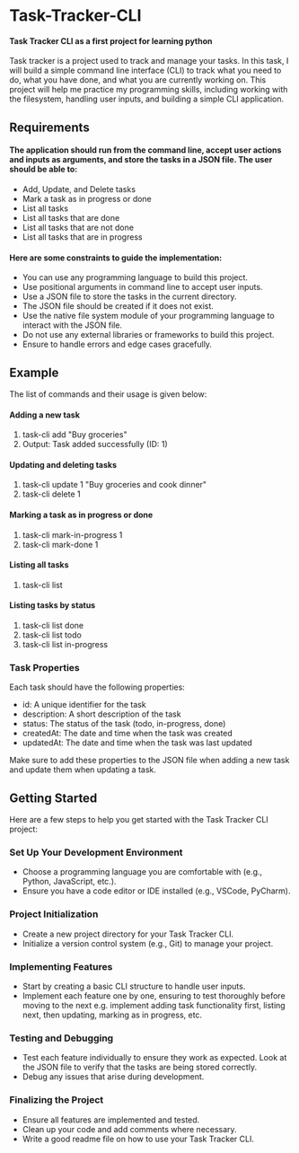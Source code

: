 # Task-Tracker-CLI
#### Task Tracker CLI as a first project for learning python 
Task tracker is a project used to track and manage your tasks. In this task, I will build a simple command line interface (CLI) to track what you need to do, what you have done, and what you are currently working on. This project will help me practice my programming skills, including working with the filesystem, handling user inputs, and building a simple CLI application.

## Requirements
#### The application should run from the command line, accept user actions and inputs as arguments, and store the tasks in a JSON file. The user should be able to:

* Add, Update, and Delete tasks
* Mark a task as in progress or done
* List all tasks
* List all tasks that are done
* List all tasks that are not done
* List all tasks that are in progress

#### Here are some constraints to guide the implementation:

* You can use any programming language to build this project.
* Use positional arguments in command line to accept user inputs.
* Use a JSON file to store the tasks in the current directory.
* The JSON file should be created if it does not exist.
* Use the native file system module of your programming language to interact with the JSON file.
* Do not use any external libraries or frameworks to build this project.
* Ensure to handle errors and edge cases gracefully.

## Example
The list of commands and their usage is given below:

#### Adding a new task
1. task-cli add "Buy groceries"
2. Output: Task added successfully (ID: 1)

#### Updating and deleting tasks
1. task-cli update 1 "Buy groceries and cook dinner"
2. task-cli delete 1

#### Marking a task as in progress or done
1. task-cli mark-in-progress 1
2. task-cli mark-done 1

#### Listing all tasks
1. task-cli list

#### Listing tasks by status
1. task-cli list done
2. task-cli list todo
3. task-cli list in-progress

### Task Properties
Each task should have the following properties:

* id: A unique identifier for the task
* description: A short description of the task
* status: The status of the task (todo, in-progress, done)
* createdAt: The date and time when the task was created
* updatedAt: The date and time when the task was last updated

Make sure to add these properties to the JSON file when adding a new task and update them when updating a task.

## Getting Started
Here are a few steps to help you get started with the Task Tracker CLI project:

### Set Up Your Development Environment
* Choose a programming language you are comfortable with (e.g., Python, JavaScript, etc.).
* Ensure you have a code editor or IDE installed (e.g., VSCode, PyCharm).
### Project Initialization
* Create a new project directory for your Task Tracker CLI.
* Initialize a version control system (e.g., Git) to manage your project.
### Implementing Features
* Start by creating a basic CLI structure to handle user inputs.
* Implement each feature one by one, ensuring to test thoroughly before moving to the next e.g. implement adding task functionality first, listing next, then updating, marking as in progress, etc.
### Testing and Debugging
* Test each feature individually to ensure they work as expected. Look at the JSON file to verify that the tasks are being stored correctly.
* Debug any issues that arise during development.
### Finalizing the Project
* Ensure all features are implemented and tested.
* Clean up your code and add comments where necessary.
* Write a good readme file on how to use your Task Tracker CLI.
